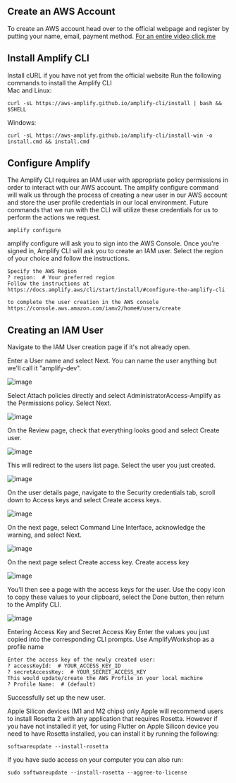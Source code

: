 <h2>Create an AWS Account</h2>
<p>To create an AWS account head over to the official webpage and register by putting your name, email, payment method. <a href="https://youtu.be/sNByVUDvGTw?si=TDlpZ3EOyz7oUgcE">For an entire video click me</a></p>
<h2>Install Amplify CLI</h2>
Install cURL if you have not yet from the official website 
Run the following commands to install the Amplify CLI
<br>
Mac and Linux:

```
curl -sL https://aws-amplify.github.io/amplify-cli/install | bash && $SHELL
```

Windows:

```
curl -sL https://aws-amplify.github.io/amplify-cli/install-win -o install.cmd && install.cmd
```

<h2>Configure Amplify</h2>
The Amplify CLI requires an IAM user with appropriate policy permissions in order to interact with our AWS account. The amplify configure command will walk us through the process of creating a new user in our AWS account and store the user profile credentials in our local environment. Future commands that we run with the CLI will utilize these credentials for us to perform the actions we request.

```
amplify configure
```

amplify configure will ask you to sign into the AWS Console.
Once you're signed in, Amplify CLI will ask you to create an IAM user. Select the region of your choice and follow the instructions.

```
Specify the AWS Region
? region:  # Your preferred region
Follow the instructions at
https://docs.amplify.aws/cli/start/install/#configure-the-amplify-cli

to complete the user creation in the AWS console
https://console.aws.amazon.com/iamv2/home#/users/create
```

<h2>Creating an IAM User</h2>
Navigate to the IAM User creation page  if it's not already open.

Enter a User name and select Next. You can name the user anything but we'll call it "amplify-dev".

![image](https://github.com/yashdeored/Cross-platform-game-in-Flutter-with-AWS-Amplify/assets/152061059/77491709-4e24-44f7-b80e-5457b020c3c4)

Select Attach policies directly and select AdministratorAccess-Amplify as the Permissions policy. Select Next.

![image](https://github.com/yashdeored/Cross-platform-game-in-Flutter-with-AWS-Amplify/assets/152061059/4f45c230-8a7f-46f6-a530-6119fdcc1667)

On the Review page, check that everything looks good and select Create user.

![image](https://github.com/yashdeored/Cross-platform-game-in-Flutter-with-AWS-Amplify/assets/152061059/03903d08-0718-4c75-84c7-f20082fce9af)

This will redirect to the users list page. Select the user you just created.

![image](https://github.com/yashdeored/Cross-platform-game-in-Flutter-with-AWS-Amplify/assets/152061059/d1ec2f1b-b4cb-40c8-b719-c5d3079028f3)

On the user details page, navigate to the Security credentials tab, scroll down to Access keys and select Create access keys.

![image](https://github.com/yashdeored/Cross-platform-game-in-Flutter-with-AWS-Amplify/assets/152061059/300d0ec3-ba77-472a-8532-ebf77892fb77)

On the next page, select Command Line Interface, acknowledge the warning, and select Next.

![image](https://github.com/yashdeored/Cross-platform-game-in-Flutter-with-AWS-Amplify/assets/152061059/d23b5872-74c5-452f-8f56-f5f36a0618b8)

On the next page select Create access key. Create access key

![image](https://github.com/yashdeored/Cross-platform-game-in-Flutter-with-AWS-Amplify/assets/152061059/a3aeffc8-81b7-4454-909e-22bca7a4cef4)

You’ll then see a page with the access keys for the user. Use the copy icon to copy these values to your clipboard, select the Done button, then return to the Amplify CLI.

![image](https://github.com/yashdeored/Cross-platform-game-in-Flutter-with-AWS-Amplify/assets/152061059/44434b0e-9504-4456-bd1c-de2db0315eef)

Entering Access Key and Secret Access Key
Enter the values you just copied into the corresponding CLI prompts. Use AmplifyWorkshop as a profile name

```
Enter the access key of the newly created user:
? accessKeyId:  # YOUR_ACCESS_KEY_ID
? secretAccessKey:  # YOUR_SECRET_ACCESS_KEY
This would update/create the AWS Profile in your local machine
? Profile Name:  # (default)
```

Successfully set up the new user.

Apple Silicon devices (M1 and M2 chips) only
Apple will recommend users to install Rosetta 2 with any application that requires Rosetta. However if you have not installed it yet, for using Flutter on Apple Silicon device you need to have Rosetta installed, you can install it by running the following:

```
softwareupdate --install-rosetta
```

If you have sudo access on your computer you can also run:

```
sudo softwareupdate --install-rosetta --aggree-to-license
```

